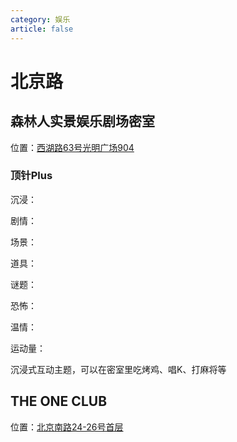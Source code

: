 ```yaml
---
category: 娱乐
article: false
---
```


# 北京路

## 森林人实景娱乐剧场密室

<span class="icon iconfont icon-locate"></span> 位置：<a href="https://ditu.amap.com/place/B0IGSR3UQF" target="_blank">西湖路63号光明广场904</a>

### 顶针Plus

沉浸：<el-rate model-value="3" disabled text-color="#ff9900" show-score />

剧情：<el-rate model-value="2" disabled text-color="#ff9900" show-score />

场景：<el-rate model-value="2.5" disabled text-color="#ff9900" show-score />

道具：<el-rate model-value="0" disabled text-color="#ff9900" show-score />

谜题：<el-rate model-value="0" disabled text-color="#ff9900" show-score />

恐怖：<el-rate model-value="0" disabled text-color="#ff9900" show-score />

温情：<el-rate model-value="0" disabled text-color="#ff9900" show-score />

运动量：<el-rate model-value="0" disabled text-color="#ff9900" show-score />

沉浸式互动主题，可以在密室里吃烤鸡、唱K、打麻将等

## THE ONE CLUB

<span class="icon iconfont icon-locate"></span> 位置：<a href="https://ditu.amap.com/place/B0GUOB3BP8" target="_blank">北京南路24-26号首层</a>